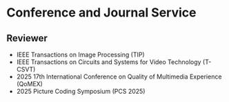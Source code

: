 # Conference and Journal Service 
## Reviewer
- IEEE Transactions on Image Processing (TIP)
- IEEE Transactions on Circuits and Systems for Video Technology (T-CSVT)
- 2025 17th International Conference on Quality of Multimedia Experience (QoMEX)
- 2025 Picture Coding Symposium (PCS 2025)

<script type="text/javascript" id="mapmyvisitors"
  src="https://mapmyvisitors.com/map.js?d=9LATkb-APCICBzmMM1cAQMoXNPBSuklHS8xT42BxUts&cl=ffffff&w=a"></script>
